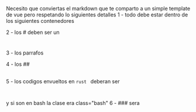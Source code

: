 Necesito que conviertas el markdown que te comparto a un simple template de vue pero respetando lo siguientes detalles
1 - todo debe estar dentro de los siguientes contenedores 
    <div class="flex justify-center m-2">
    <div class="class=p-10 max-w-7xl w-full">
    </div></div>
2 - los # deben ser un <h1 class="text-bold text-[#EEE0D3] text-4xl mb-5"></h1>
3 - los parrafos <p class="text-[#EEE0D3] p-3 text-2xl font-medium leading-relaxed"></p>
4 - los ##  <h2 class="text-bold text-[#EEE0D3] text-3xl mb-3"></h2>
5 - los codigos envueltos en ```rust ``` deberan ser <pre><code ref="codeBlock" class="rust">
</code></pre> y si son en bash la clase era class="bash"
6 - ### sera <h3 class="text-bold text-[#EEE0D3] text-2xl mb-3"></h3>
